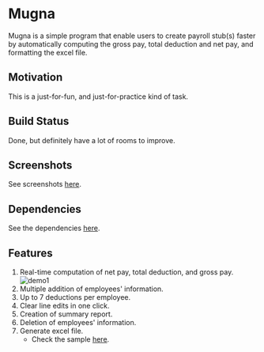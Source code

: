 # Mugna
Mugna is a simple program that enable users to create payroll stub(s) faster by automatically computing the gross pay, total deduction and net pay, and formatting the excel file.

## Motivation
This is a just-for-fun, and just-for-practice kind of task.

## Build Status
Done, but definitely have a lot of rooms to improve.

## Screenshots
See screenshots [here](https://github.com/chraem/Mugna/tree/main/demo/snippets).

## Dependencies
See the dependencies [here](https://github.com/chraem/Mugna/blob/main/Pipfile).

## Features
1. Real-time computation of net pay, total deduction, and gross pay.
![demo1](https://user-images.githubusercontent.com/80801050/133085156-a2cbfac7-3e6f-495e-9ffe-d34d50fad136.gif)
2. Multiple addition of employees' information.
3. Up to 7 deductions per employee.
4. Clear line edits in one click.
5. Creation of summary report.
6. Deletion of employees' information.
7. Generate excel file.
    - Check the sample [here](https://github.com/chraem/Mugna/blob/main/demo/demo.pdf).

